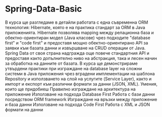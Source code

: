 # Spring-Data-Basic
В курса ще разгледаме в детайли работата с една съвременна ORM технология: Hibernate, която е на практика стандарт за ORM в Java приложенията. 
Hibernate позволява mapping между релационна база и обектно-ориентиран модел (Java класове) чрез подходите "database first" и "code first" 
и предоставя мощно обектно-ориентирано API за заявки към базата данни и извършване на CRUD операции от Java. 
Spring Data от своя страна надгражда още повече стандартния API и предоставя както допълнително ниво на абстракция, 
така и лесен начин за обработка на данните от базата.
В курса ще демонстрираме утвърдени практики при изграждане на database layer на сложни системи в Java приложения 
чрез вградени имплементации на шаблона Repository и използването на слой на услугите (Service Layer),
както и импорт и експорт към различни формати за данни (JSON, XML).
Умения, които ще придобиеш
Правилно изграждане на архитектура на приложение
Използване на подхода Database First
Работа с бази данни посредством ORM framework
Изграждане на връзки между приложение и база данни
Използване на подхода Code First
Работа с XML и JSON формати на данни
